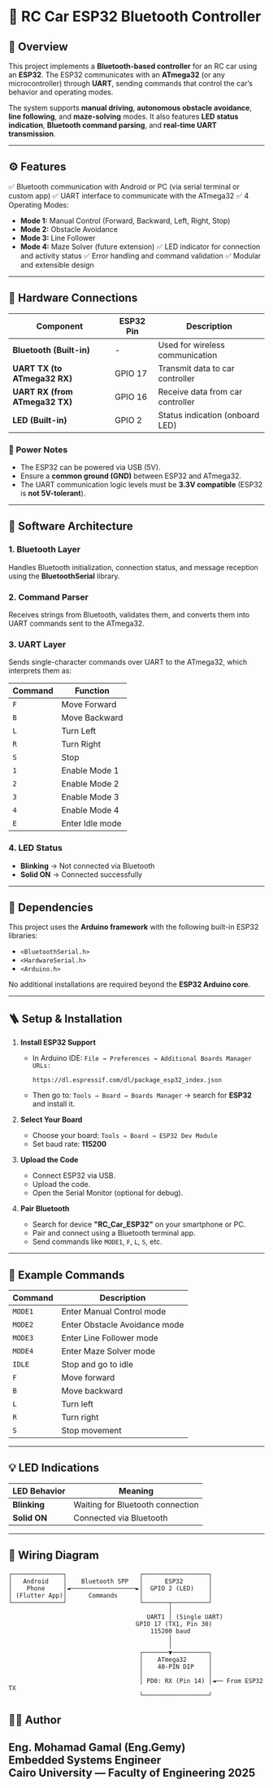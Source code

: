 
# 🚗 RC Car ESP32 Bluetooth Controller

## 📘 Overview

This project implements a **Bluetooth-based controller** for an RC car using an **ESP32**.
The ESP32 communicates with an **ATmega32** (or any microcontroller) through **UART**, sending commands that control the car’s behavior and operating modes.

The system supports **manual driving**, **autonomous obstacle avoidance**, **line following**, and **maze-solving** modes.
It also features **LED status indication**, **Bluetooth command parsing**, and **real-time UART transmission**.

---

## ⚙️ Features

✅ Bluetooth communication with Android or PC (via serial terminal or custom app)
✅ UART interface to communicate with the ATmega32
✅ 4 Operating Modes:

* **Mode 1:** Manual Control (Forward, Backward, Left, Right, Stop)
* **Mode 2:** Obstacle Avoidance
* **Mode 3:** Line Follower
* **Mode 4:** Maze Solver (future extension)
  ✅ LED indicator for connection and activity status
  ✅ Error handling and command validation
  ✅ Modular and extensible design

---

## 🧩 Hardware Connections

| Component                      | ESP32 Pin | Description                      |
| ------------------------------ | --------- | -------------------------------- |
| **Bluetooth (Built-in)**       | -         | Used for wireless communication  |
| **UART TX (to ATmega32 RX)**   | GPIO 17   | Transmit data to car controller  |
| **UART RX (from ATmega32 TX)** | GPIO 16   | Receive data from car controller |
| **LED (Built-in)**             | GPIO 2    | Status indication (onboard LED)  |

### 🔋 Power Notes

* The ESP32 can be powered via USB (5V).
* Ensure a **common ground (GND)** between ESP32 and ATmega32.
* The UART communication logic levels must be **3.3V compatible** (ESP32 is **not 5V-tolerant**).

---

## 🧠 Software Architecture

### 1. **Bluetooth Layer**

Handles Bluetooth initialization, connection status, and message reception using the **BluetoothSerial** library.

### 2. **Command Parser**

Receives strings from Bluetooth, validates them, and converts them into UART commands sent to the ATmega32.

### 3. **UART Layer**

Sends single-character commands over UART to the ATmega32, which interprets them as:

| Command | Function        |
| ------- | --------------- |
| `F`     | Move Forward    |
| `B`     | Move Backward   |
| `L`     | Turn Left       |
| `R`     | Turn Right      |
| `S`     | Stop            |
| `1`     | Enable Mode 1   |
| `2`     | Enable Mode 2   |
| `3`     | Enable Mode 3   |
| `4`     | Enable Mode 4   |
| `E`     | Enter Idle mode |

### 4. **LED Status**

* **Blinking** → Not connected via Bluetooth
* **Solid ON** → Connected successfully

---

## 🧰 Dependencies

This project uses the **Arduino framework** with the following built-in ESP32 libraries:

* `<BluetoothSerial.h>`
* `<HardwareSerial.h>`
* `<Arduino.h>`

No additional installations are required beyond the **ESP32 Arduino core**.

---

## 🪜 Setup & Installation

1. **Install ESP32 Support**

   * In Arduino IDE:
     `File → Preferences → Additional Boards Manager URLs:`

     ```
     https://dl.espressif.com/dl/package_esp32_index.json
     ```
   * Then go to:
     `Tools → Board → Boards Manager` → search for **ESP32** and install it.

2. **Select Your Board**

   * Choose your board:
     `Tools → Board → ESP32 Dev Module`
   * Set baud rate: **115200**

3. **Upload the Code**

   * Connect ESP32 via USB.
   * Upload the code.
   * Open the Serial Monitor (optional for debug).

4. **Pair Bluetooth**

   * Search for device **"RC_Car_ESP32"** on your smartphone or PC.
   * Pair and connect using a Bluetooth terminal app.
   * Send commands like `MODE1`, `F`, `L`, `S`, etc.

---

## 📲 Example Commands

| Command | Description                   |
| ------- | ----------------------------- |
| `MODE1` | Enter Manual Control mode     |
| `MODE2` | Enter Obstacle Avoidance mode |
| `MODE3` | Enter Line Follower mode      |
| `MODE4` | Enter Maze Solver mode        |
| `IDLE`  | Stop and go to idle           |
| `F`     | Move forward                  |
| `B`     | Move backward                 |
| `L`     | Turn left                     |
| `R`     | Turn right                    |
| `S`     | Stop movement                 |

---

## 💡 LED Indications

| LED Behavior   | Meaning                          |
| -------------- | -------------------------------- |
| **Blinking**   | Waiting for Bluetooth connection |
| **Solid ON**   | Connected via Bluetooth          |
---
## 🔌 Wiring Diagram
```
┌──────────────┐                    ┌──────────────────┐
│   Android    │    Bluetooth SPP   │      ESP32       │
│    Phone     │◄──────────────────►│  GPIO 2 (LED)    │
│ (Flutter App)│      Commands      │                  │
└──────────────┘                    └───────┬──────────┘
                                            │
                                      UART1 │ (Single UART)
                                   GPIO 17 (TX1, Pin 30)
                                       115200 baud
                                            │
                                            │
                                    ┌───────▼──────────┐
                                    │    ATmega32      │
                                    │    40-PIN DIP    │
                                    │                  │
                                    │ PD0: RX (Pin 14) │◄── From ESP32 TX
                                    └──────────────────┘

```
## 👨‍💻 Author

**Eng. Mohamad Gamal (Eng.Gemy)**\
Embedded Systems Engineer\
Cairo University — Faculty of Engineering
2025
---
